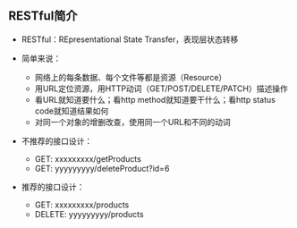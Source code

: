 ## RESTful简介

* RESTful：REpresentational State Transfer，表现层状态转移

* 简单来说：
  * 网络上的每条数据、每个文件等都是资源（Resource）
  * 用URL定位资源，用HTTP动词（GET/POST/DELETE/PATCH）描述操作
  * 看URL就知道要什么；看http method就知道要干什么；看http status code就知道结果如何
  * 对同一个对象的增删改查，使用同一个URL和不同的动词

* 不推荐的接口设计：
  * GET: xxxxxxxxx/getProducts
  * GET: yyyyyyyyy/deleteProduct?id=6
* 推荐的接口设计：
  * GET: xxxxxxxxx/products
  * DELETE: yyyyyyyyy/products